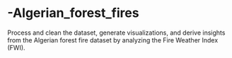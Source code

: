 # -Algerian_forest_fires
Process and clean the dataset, generate visualizations, and derive insights from the Algerian forest fire dataset by analyzing the Fire Weather Index (FWI).
